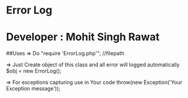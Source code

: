 # Error Log
# Developer : Mohit Singh Rawat

##Uses 
=> Do "require 'ErrorLog.php'"; //filepath

=> Just Create object of this class and all error will logged automatically
$obj = new ErrorLog();

=> For exceptions capturing use in Your code
throw(new Exception('Your Exception message'));

